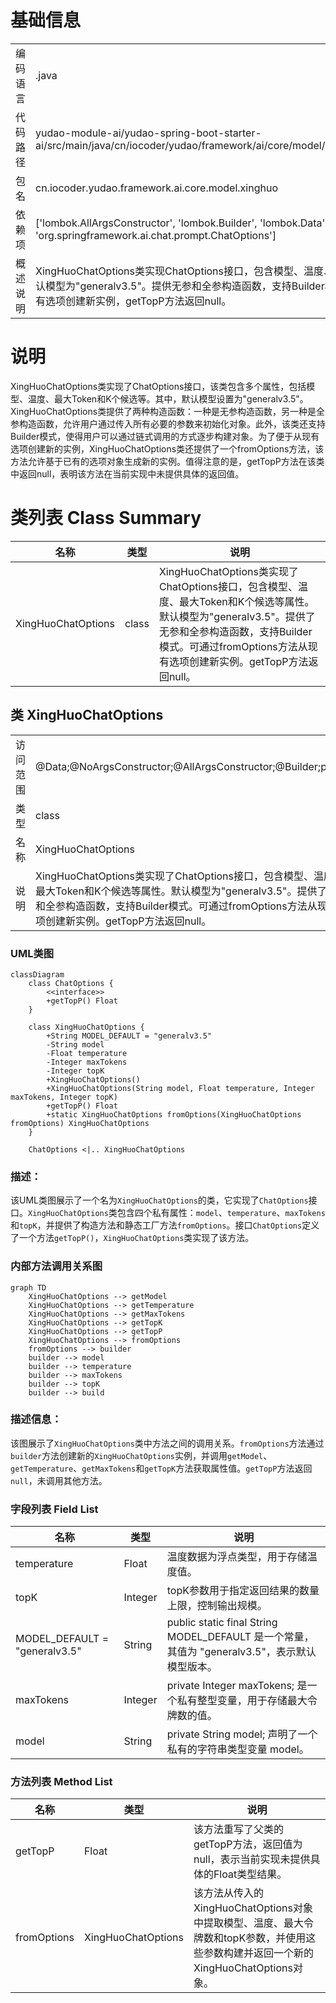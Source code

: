 # 基础信息

|      |      |
|------|------|
| 编码语言 | .java |
| 代码路径 | yudao-module-ai/yudao-spring-boot-starter-ai/src/main/java/cn/iocoder/yudao/framework/ai/core/model/xinghuo/XingHuoChatOptions.java |
| 包名 | cn.iocoder.yudao.framework.ai.core.model.xinghuo |
| 依赖项 | ['lombok.AllArgsConstructor', 'lombok.Builder', 'lombok.Data', 'lombok.NoArgsConstructor', 'org.springframework.ai.chat.prompt.ChatOptions'] |
| 概述说明 | XingHuoChatOptions类实现ChatOptions接口，包含模型、温度、最大Token和K个候选等属性，默认模型为"generalv3.5"。提供无参和全参构造函数，支持Builder模式，可通过fromOptions方法从现有选项创建新实例，getTopP方法返回null。 |

# 说明

XingHuoChatOptions类实现了ChatOptions接口，该类包含多个属性，包括模型、温度、最大Token和K个候选等。其中，默认模型设置为"generalv3.5"。XingHuoChatOptions类提供了两种构造函数：一种是无参构造函数，另一种是全参构造函数，允许用户通过传入所有必要的参数来初始化对象。此外，该类还支持Builder模式，使得用户可以通过链式调用的方式逐步构建对象。为了便于从现有选项创建新的实例，XingHuoChatOptions类还提供了一个fromOptions方法，该方法允许基于已有的选项对象生成新的实例。值得注意的是，getTopP方法在该类中返回null，表明该方法在当前实现中未提供具体的返回值。

# 类列表 Class Summary

| 名称   | 类型  | 说明 |
|-------|------|-------------|
| XingHuoChatOptions | class | XingHuoChatOptions类实现了ChatOptions接口，包含模型、温度、最大Token和K个候选等属性。默认模型为"generalv3.5"。提供了无参和全参构造函数，支持Builder模式。可通过fromOptions方法从现有选项创建新实例。getTopP方法返回null。 |



## 类 XingHuoChatOptions

|      |      |
|------|------|
| 访问范围 | @Data;@NoArgsConstructor;@AllArgsConstructor;@Builder;public |
| 类型 | class |
| 名称 | XingHuoChatOptions |
| 说明 | XingHuoChatOptions类实现了ChatOptions接口，包含模型、温度、最大Token和K个候选等属性。默认模型为"generalv3.5"。提供了无参和全参构造函数，支持Builder模式。可通过fromOptions方法从现有选项创建新实例。getTopP方法返回null。 |


### UML类图

```mermaid
classDiagram
    class ChatOptions {
        <<interface>>
        +getTopP() Float
    }

    class XingHuoChatOptions {
        +String MODEL_DEFAULT = "generalv3.5"
        -String model
        -Float temperature
        -Integer maxTokens
        -Integer topK
        +XingHuoChatOptions()
        +XingHuoChatOptions(String model, Float temperature, Integer maxTokens, Integer topK)
        +getTopP() Float
        +static XingHuoChatOptions fromOptions(XingHuoChatOptions fromOptions) XingHuoChatOptions
    }

    ChatOptions <|.. XingHuoChatOptions
```

### 描述：
该UML类图展示了一个名为`XingHuoChatOptions`的类，它实现了`ChatOptions`接口。`XingHuoChatOptions`类包含四个私有属性：`model`、`temperature`、`maxTokens`和`topK`，并提供了构造方法和静态工厂方法`fromOptions`。接口`ChatOptions`定义了一个方法`getTopP()`，`XingHuoChatOptions`类实现了该方法。


### 内部方法调用关系图

```mermaid
graph TD
    XingHuoChatOptions --> getModel
    XingHuoChatOptions --> getTemperature
    XingHuoChatOptions --> getMaxTokens
    XingHuoChatOptions --> getTopK
    XingHuoChatOptions --> getTopP
    XingHuoChatOptions --> fromOptions
    fromOptions --> builder
    builder --> model
    builder --> temperature
    builder --> maxTokens
    builder --> topK
    builder --> build
```

### 描述信息：
该图展示了`XingHuoChatOptions`类中方法之间的调用关系。`fromOptions`方法通过`builder`方法创建新的`XingHuoChatOptions`实例，并调用`getModel`、`getTemperature`、`getMaxTokens`和`getTopK`方法获取属性值。`getTopP`方法返回`null`，未调用其他方法。

### 字段列表 Field List

| 名称  | 类型  | 说明 |
|-------|-------|------|
| temperature | Float | 温度数据为浮点类型，用于存储温度值。 |
| topK | Integer | topK参数用于指定返回结果的数量上限，控制输出规模。 |
| MODEL_DEFAULT = "generalv3.5" | String | public static final String MODEL_DEFAULT 是一个常量，其值为 "generalv3.5"，表示默认模型版本。 |
| maxTokens | Integer | private Integer maxTokens; 是一个私有整型变量，用于存储最大令牌数的值。 |
| model | String | private String model; 声明了一个私有的字符串类型变量 model。 |

### 方法列表 Method List

| 名称  | 类型  | 说明 |
|-------|-------|------|
| getTopP | Float | 该方法重写了父类的getTopP方法，返回值为null，表示当前实现未提供具体的Float类型结果。 |
| fromOptions | XingHuoChatOptions | 该方法从传入的XingHuoChatOptions对象中提取模型、温度、最大令牌数和topK参数，并使用这些参数构建并返回一个新的XingHuoChatOptions对象。 |




